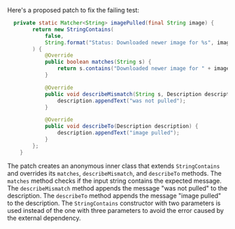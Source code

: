 Here's a proposed patch to fix the failing test:
```java
  private static Matcher<String> imagePulled(final String image) {
        return new StringContains(
            false,
            String.format("Status: Downloaded newer image for %s", image)
        ) {
            @Override
            public boolean matches(String s) {
                return s.contains("Downloaded newer image for " + image);
            }

            @Override
            public void describeMismatch(String s, Description description) {
                description.appendText("was not pulled");
            }

            @Override
            public void describeTo(Description description) {
                description.appendText("image pulled");
            }
        };
    }
```
The patch creates an anonymous inner class that extends `StringContains` and overrides its `matches`, `describeMismatch`, and `describeTo` methods.
The `matches` method checks if the input string contains the expected message.
The `describeMismatch` method appends the message "was not pulled" to the description.
The `describeTo` method appends the message "image pulled" to the description.
The `StringContains` constructor with two parameters is used instead of the one with three parameters to avoid the error caused by the external dependency.